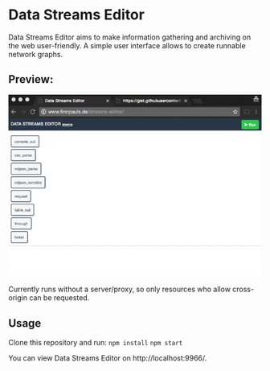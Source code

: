 # Data Streams Editor

Data Streams Editor aims to make information gathering and archiving on the web user-friendly.
A simple user interface allows to create runnable network graphs.

## Preview:

![example gif](demo.gif)

Currently runs without a server/proxy, so only resources who allow cross-origin can be requested.

## Usage
Clone this repository and run:
`npm install`
`npm start`

You can view Data Streams Editor on http://localhost:9966/.
